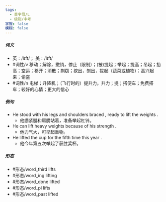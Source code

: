 ```yaml
---
tags:
  - 首字母/L
  - 级别/中考
掌握: false
模糊: false
---
```

##### 词义
- 英：/lɪft/； 美：/lɪft/
- #词性/v  移动；解除，撤销，停止（限制）；(被)提起；举起；提高；吊起；抬高；空运；移开；消散；剽窃；挖出，刨出，拔起（蔬菜或植物）；高兴起来；偷盗
- #词性/n  电梯；升降机；（飞行时的）提升力，升力；提；搭便车；免费搭车；较好的心情；更大的信心
##### 例句
- He stood with his legs and shoulders braced , ready to lift the weights .
	- 他绷紧腿和肩膀站着，准备举起杠铃。
- He can lift heavy weights because of his strength .
	- 他力气大，可举起重物。
- He lifted the cup for the fifth time this year .
	- 他今年第五次举起了获胜奖杯。
##### 形态
- #形态/word_third lifts
- #形态/word_ing lifting
- #形态/word_done lifted
- #形态/word_pl lifts
- #形态/word_past lifted
